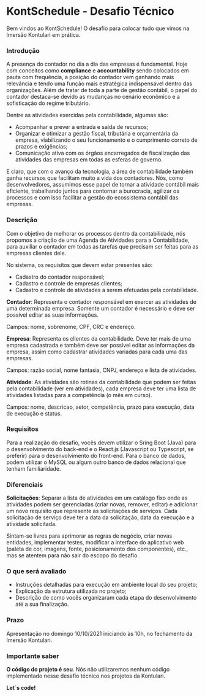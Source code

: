 # KontSchedule - Desafio Técnico

Bem vindos ao KontSchedule! O desafio para colocar tudo que vimos na Imersão Kontulari em prática.

### Introdução

A presença do contador no dia a dia das empresas é fundamental. Hoje com conceitos como **compliance** e **accountability** sendo colocados em pauta com frequência, a posição do contador vem ganhando mais relevância e tendo uma função mais estratégica indispensável dentro das organizações. Além de tratar de toda a parte de gestão contábil, o papel do contador destaca-se devido as mudanças no cenário econômico e a sofisticação do regime tributário.

Dentre as atividades exercidas pela contabilidade, algumas são:

- Acompanhar e prever a entrada e saída de recursos;
- Organizar e otimizar a gestão fiscal, tributária e orçamentária da empresa, viabilizando o seu funcionamento e o cumprimento correto de prazos e exigências;
- Comunicação ativa com os órgãos encarregados de fiscalização das atividades das empresas em todas as esferas de governo.

E claro, que com o avanço da tecnologia, a área de contabilidade também ganha recursos que facilitam muito a vida dos contadores. Nós, como desenvolvedores, assumimos esse papel de tornar a atividade contábil mais eficiente, trabalhando juntos para contornar a burocracia, agilizar os processos e com isso facilitar a gestão do ecossistema contábil das empresas.

### Descrição

Com o objetivo de melhorar os processos dentro da contabilidade, nós propomos a criação de uma Agenda de Atividades para a Contabilidade, para auxiliar o contador em todas as tarefas que precisam ser feitas para as empresas clientes dele.

No sistema, os requisitos que devem estar presentes são:
- Cadastro do contador responsável;
- Cadastro e controle de empresas clientes;
- Cadastro e controle de atividades a serem efetuadas pela contabilidade.

**Contador**: Representa o contador responsável em exercer as atividades de uma determinada empresa. Somente um contador é necessário e deve ser possível editar as suas informações.

Campos: nome, sobrenome, CPF, CRC e endereço.

**Empresa**: Representa os clientes da contabilidade. Deve ter mais de uma empresa cadastrada e também deve ser possível editar as informações da empresa, assim como cadastrar atividades variadas para cada uma das empresas.

Campos: razão social, nome fantasia, CNPJ, endereço e lista de atividades.

**Atividade**: As atividades são rotinas da contabilidade que podem ser feitas pela contabilidade (ver em atividades), cada empresa deve ter uma lista de atividades listadas para a competência (o mês em curso).

Campos: nome, descricao, setor, competência, prazo para execução, data de execução e status.

### Requisitos

Para a realização do desafio, vocês devem utilizar o Sring Boot (Java) para o desenvolvimento do back-end e o React.js (Javascript ou Typescript, se preferir) para o desenvolvimento do front-end. Para o banco de dados, podem utilizar o MySQL ou algum outro banco de dados relacional que tenham familiaridade.

### Diferenciais

**Solicitações**: Separar a lista de atividades em um catálogo fixo onde as atividades podem ser gerenciadas (criar novas, remover, editar) e adicionar um novo requisito que represente as solicitações de serviços. Cada solicitação de serviço deve ter a data da solicitação, data da execução e a atividade solicitada.

Sintam-se livres para aprimorar as regras de negócio, criar novas entidades, implementar testes, modificar a interface do aplicativo web (paleta de cor, imagens, fonte, posicionamento dos componentes), etc., mas se atentem para não sair do escopo do desafio.

### O que será avaliado

- Instruções detalhadas para execução em ambiente local do seu projeto;
- Explicação da estrutura utilizada no projeto;
- Descrição de como vocês organizaram cada etapa do desenvolvimento até a sua finalização.

### Prazo

Apresentação no domingo 10/10/2021 iniciando às 10h, no fechamento da Imersão Kontulari.

### Importante saber

**O código do projeto é seu**. Nós não utilizaremos nenhum código implementado nesse desafio técnico nos projetos da Kontulari.

**Let´s code!**

